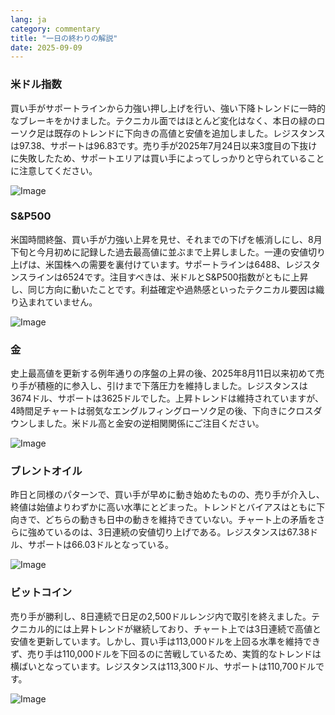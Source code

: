 ```yaml
---
lang: ja
category: commentary
title: "一日の終わりの解説"
date: 2025-09-09
---
```


### 米ドル指数

買い手がサポートラインから力強い押し上げを行い、強い下降トレンドに一時的なブレーキをかけました。テクニカル面ではほとんど変化はなく、本日の緑のローソク足は既存のトレンドに下向きの高値と安値を追加しました。レジスタンスは97.38、サポートは96.83です。売り手が2025年7月24日以来3度目の下抜けに失敗したため、サポートエリアは買い手によってしっかりと守られていることに注意してください。

![Image](https://markleighedu.github.io/img/Sep-2025/09-Sep-2025/usdindex.jpg)

### S&P500

米国時間終盤、買い手が力強い上昇を見せ、それまでの下げを帳消しにし、8月下旬と今月初めに記録した過去最高値に並ぶまで上昇しました。一連の安値切り上げは、米国株への需要を裏付けています。サポートラインは6488、レジスタンスラインは6524です。注目すべきは、米ドルとS&P500指数がともに上昇し、同じ方向に動いたことです。利益確定や過熱感といったテクニカル要因は織り込まれていません。

![Image](https://markleighedu.github.io/img/Sep-2025/09-Sep-2025/sp500.jpg)

### 金

史上最高値を更新する例年通りの序盤の上昇の後、2025年8月11日以来初めて売り手が積極的に参入し、引けまで下落圧力を維持しました。レジスタンスは3674ドル、サポートは3625ドルでした。上昇トレンドは維持されていますが、4時間足チャートは弱気なエングルフィングローソク足の後、下向きにクロスダウンしました。米ドル高と金安の逆相関関係にご注目ください。

![Image](https://markleighedu.github.io/img/Sep-2025/09-Sep-2025/gold.jpg)

### ブレントオイル

昨日と同様のパターンで、買い手が早めに動き始めたものの、売り手が介入し、終値は始値よりわずかに高い水準にとどまった。トレンドとバイアスはともに下向きで、どちらの動きも日中の動きを維持できていない。チャート上の矛盾をさらに強めているのは、3日連続の安値切り上げである。レジスタンスは67.38ドル、サポートは66.03ドルとなっている。

![Image](https://markleighedu.github.io/img/Sep-2025/09-Sep-2025/brentoil.jpg)

### ビットコイン

売り手が勝利し、8日連続で日足の2,500ドルレンジ内で取引を終えました。テクニカル的には上昇トレンドが継続しており、チャート上では3日連続で高値と安値を更新しています。しかし、買い手は113,000ドルを上回る水準を維持できず、売り手は110,000ドルを下回るのに苦戦しているため、実質的なトレンドは横ばいとなっています。レジスタンスは113,300ドル、サポートは110,700ドルです。

![Image](https://markleighedu.github.io/img/Sep-2025/09-Sep-2025/bitcoin.jpg)

